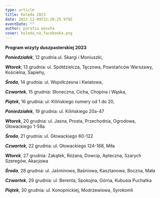 ```yaml
---
type: article
title: Kolęda 2023
date: 2022-12-09T22:26:25.979Z
eventDate: ""
author: parafia wesoła
cover: koleda_na_facebooka.png
---
```

**Program wizyty duszpasterskiej 2023**

***Poniedziałek***, 12 grudnia ul. Skargi i Moniuszki, 

***Wtorek***, 13 grudnia: ul. Spółdzielcza, Tęczowa, Powstańców Warszawy, Kościelna, Sapiehy, 

***Środa***, 14 grudnia: ul. Współczesna i Kwiatowa, 

***Czwartek***, 15 grudnia: Słoneczna, Cicha, Chopina i Wąska, 

***Piątek***, 16 grudnia: ul. Kilińskiego numery od 1 do 20,

***Poniedziałek***, 19 grudnia: ul. Kilińskiego 20a-47

***Wtorek***, 20 grudnia: ul. Jasna, Prosta, Przechodnia, Ogrodowa, Głowackiego 1-58a

***Środa***, 21 grudnia: ul. Głowackiego 60-122

***Czwartek***, 22 grudnia: ul. Głowackiego 124-168, Miła

***Wtorek***, 27 grudnia: Zakątek, Różana, Dowcip, Apteczna, Szarych Szeregów, Akacjowa

***Środa***, 28 grudnia: ul. Jaśminowa, Baśniowa, Kasztanowa, Boczna, Mała

***Czwartek***, 29 grudnia: ul. Berenta, Spokojna, Górna, Kubusia Puchatka

***Piątek***, 30 grudnia: ul. Konopnickiej, Modrzewiowa, Syrokomli

<!--EndFragment-->